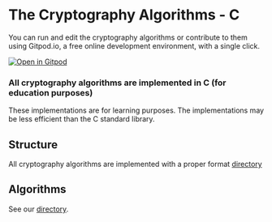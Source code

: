 # The Cryptography Algorithms - C

You can run and edit the cryptography algorithms or contribute to them using Gitpod.io, a free online development environment, with a single click.

[![Open in Gitpod](https://gitpod.io/button/open-in-gitpod.svg)](https://e733c81b-7403-48df-aa13-4e27b05fbdca.ws-us02.gitpod.io/#/workspace/JAVA)


### All cryptography algorithms are implemented in C (for education purposes)
These implementations are for learning purposes. The implementations may be less efficient than the C standard library.

## Structure
All cryptography algorithms are implemented with a proper format [directory](STRUCTURE.java)

## Algorithms
See our [directory](DIRECTORY.md).
